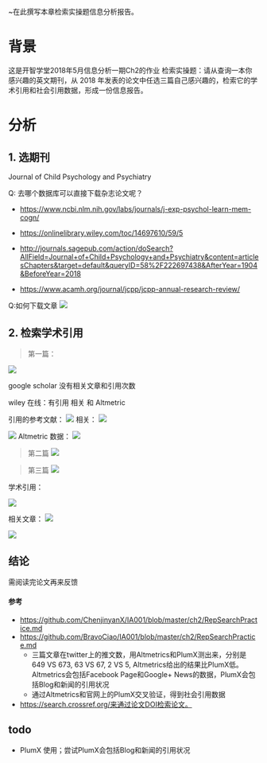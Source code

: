 
~在此撰写本章检索实操题信息分析报告。

# 背景

这是开智学堂2018年5月信息分析一期Ch2的作业 检索实操题：请从查询一本你感兴趣的英文期刊，从 2018 年发表的论文中任选三篇自己感兴趣的，检索它的学术引用和社会引用数据，形成一份信息报告。

# 分析
## 1. 选期刊

Journal of Child Psychology and Psychiatry 

 
 Q: 去哪个数据库可以直接下载杂志论文呢？
 
- https://www.ncbi.nlm.nih.gov/labs/journals/j-exp-psychol-learn-mem-cogn/
 
- https://onlinelibrary.wiley.com/toc/14697610/59/5
 
 
- http://journals.sagepub.com/action/doSearch?AllField=Journal+of+Child+Psychology+and+Psychiatry&content=articlesChapters&target=default&queryID=58%2F222697438&AfterYear=1904&BeforeYear=2018

 - https://www.acamh.org/journal/jcpp/jcpp-annual-research-review/ 

Q:如何下载文章
 ![](http://olvs25obh.bkt.clouddn.com/2018-05-14-084301.png)
 
 




## 2. 检索学术引用
>第一篇：

![](http://pics.ibrainbaby.cn/2018-05-20-075431.png)

google scholar 没有相关文章和引用次数

wiley 在线：有引用 相关 和 Altmetric

引用的参考文献：
![](http://pics.ibrainbaby.cn/2018-05-20-080923.png)
 相关：
 ![](http://pics.ibrainbaby.cn/2018-05-20-081003.png)

![](http://pics.ibrainbaby.cn/2018-05-20-080200.png)
Altmetric 数据：
![](http://pics.ibrainbaby.cn/2018-05-20-080810.png)

>第二篇
![](http://pics.ibrainbaby.cn/2018-05-20-081826.png)

>第三篇
![](http://pics.ibrainbaby.cn/2018-05-20-081910.png)

学术引用：

![](http://pics.ibrainbaby.cn/2018-05-20-082103.png)

相关文章：
![](http://pics.ibrainbaby.cn/2018-05-20-082220.png)


![](http://pics.ibrainbaby.cn/2018-05-20-082700.png)


## 结论
需阅读完论文再来反馈
#### 参考
- https://github.com/ChenjinyanX/IA001/blob/master/ch2/RepSearchPractice.md
- https://github.com/BravoCiao/IA001/blob/master/ch2/RepSearchPractice.md
    - 三篇文章在twitter上的推文数，用Altmetrics和PlumX测出来，分别是649 VS 673, 63 VS 67, 2 VS 5, Altmetrics给出的结果比PlumX低。Altmetrics会包括Facebook Page和Google+ News的数据，PlumX会包括Blog和新闻的引用状况
    - 通过Altmetrics和官网上的PlumX交叉验证，得到社会引用数据
- https://search.crossref.org/来通过论文DOI检索论文。

## todo
- PlumX 使用；尝试PlumX会包括Blog和新闻的引用状况


